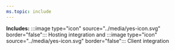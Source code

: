 ```yaml
---
ms.topic: include
---
```


**Includes:** :::image type="icon" source="../media/yes-icon.svg" border="false"::: Hosting integration and :::image type="icon" source="../media/yes-icon.svg" border="false"::: Client integration
